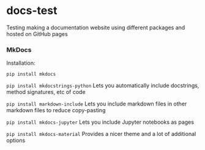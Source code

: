 # docs-test

Testing making a documentation website using different packages and hosted on GitHub pages

### MkDocs
Installation:

`pip install mkdocs`

`pip install mkdocstrings-python` Lets you automatically include docstrings, method signatures, etc of code

`pip install markdown-include` Lets you include markdown files in other markdown files to reduce copy-pasting

`pip install mkdocs-jupyter` Lets you include Jupyter notebooks as pages

`pip install mkdocs-material` Provides a nicer theme and a lot of additional options


